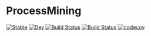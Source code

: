 # ProcessMining

[![Stable](https://img.shields.io/badge/docs-stable-blue.svg)](https://JohannesNakayama.github.io/ProcessMining.jl/stable)
[![Dev](https://img.shields.io/badge/docs-dev-blue.svg)](https://JohannesNakayama.github.io/ProcessMining.jl/dev)
[![Build Status](https://travis-ci.com/JohannesNakayama/ProcessMining.jl.svg?token=JpNnZsNMw7HBd6eaXtf6&branch=master)](https://travis-ci.com/JohannesNakayama/ProcessMining.jl)
[![Build Status](https://ci.appveyor.com/api/projects/status/github/JohannesNakayama/ProcessMining.jl?svg=true)](https://ci.appveyor.com/project/JohannesNakayama/ProcessMining-jl)
[![codecov](https://codecov.io/gh/JohannesNakayama/ProcessMining.jl/branch/master/graph/badge.svg?token=cAEFX0ejzG)](https://codecov.io/gh/JohannesNakayama/ProcessMining.jl)
